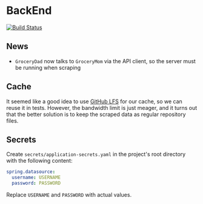 # BackEnd

[![Build Status](https://github.com/GroceryFamily/BackEnd/workflows/build/badge.svg)](https://github.com/GroceryFamily/BackEnd/actions/workflows/build.yml)

## News

* `GroceryDad` now talks to `GroceryMom` via the API client, so the server must be running when scraping

## Cache

It seemed like a good idea to use [GitHub LFS](https://docs.github.com/en/repositories/working-with-files/managing-large-files/about-git-large-file-storage) for our cache, so we can reuse it in tests. However, the bandwidth limit is just meager, and it turns out that the better solution is to keep the scraped data as regular repository files.

## Secrets

Create `secrets/application-secrets.yaml` in the project's root directory with the following content:

```yaml
spring.datasource:
  username: USERNAME
  password: PASSWORD
```

Replace `USERNAME` and `PASSWORD` with actual values.
